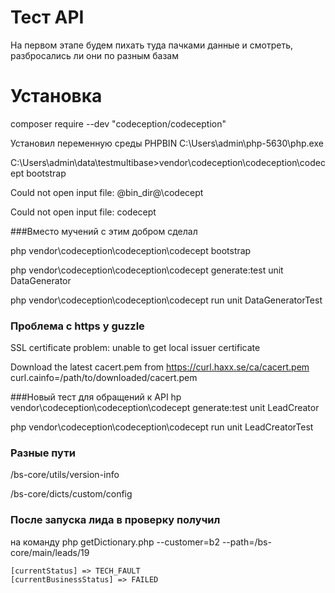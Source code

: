 # Тест API

На первом этапе будем пихать туда пачками данные и смотреть, разбросались ли они по разным базам

# Установка

composer require --dev "codeception/codeception"

Установил переменную среды PHPBIN C:\Users\admin\php-5630\php.exe

C:\Users\admin\data\testmultibase>vendor\codeception\codeception\codecept bootstrap

Could not open input file: @bin_dir@\codecept

Could not open input file: codecept

###Вместо мучений с этим добром сделал

php vendor\codeception\codeception\codecept bootstrap

php vendor\codeception\codeception\codecept generate:test unit DataGenerator

php vendor\codeception\codeception\codecept run unit DataGeneratorTest

### Проблема с https у guzzle

 SSL certificate problem: unable to get local issuer certificate
 
 Download the latest cacert.pem from https://curl.haxx.se/ca/cacert.pem
 curl.cainfo=/path/to/downloaded/cacert.pem
 
 
###Новый тест для обращений к API
 hp vendor\codeception\codeception\codecept generate:test unit LeadCreator
 
 php vendor\codeception\codeception\codecept run unit LeadCreatorTest
 
### Разные пути
 
 /bs-core/utils/version-info  
 
 /bs-core/dicts/custom/config
 
 
### После запуска лида в проверку получил
 
на команду php getDictionary.php --customer=b2 --path=/bs-core/main/leads/19
 
    [currentStatus] => TECH_FAULT
    [currentBusinessStatus] => FAILED

